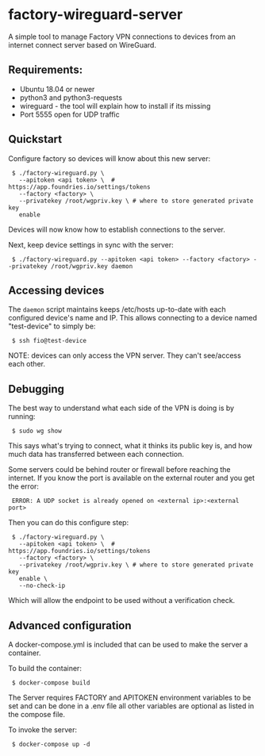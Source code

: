 # factory-wireguard-server
A simple tool to manage Factory VPN connections to devices from an internet
connect server based on WireGuard.

## Requirements:

* Ubuntu 18.04 or newer
* python3 and python3-requests
* wireguard - the tool will explain how to install if its missing
* Port 5555 open for UDP traffic

## Quickstart

Configure factory so devices will know about this new server:
~~~
 $ ./factory-wireguard.py \
   --apitoken <api token> \  # https://app.foundries.io/settings/tokens
   --factory <factory> \
   --privatekey /root/wgpriv.key \ # where to store generated private key
   enable
~~~

Devices will now know how to establish connections to the server.

Next, keep device settings in sync with the server:
~~~
 $ ./factory-wireguard.py --apitoken <api token> --factory <factory> --privatekey /root/wgpriv.key daemon
~~~

## Accessing devices

The `daemon` script maintains keeps /etc/hosts up-to-date with each configured
device's name and IP. This allows connecting to a device named "test-device"
to simply be:
~~~
 $ ssh fio@test-device
~~~

NOTE: devices can only access the VPN server. They can't see/access each other.

## Debugging

The best way to understand what each side of the VPN is doing is by running:
~~~
 $ sudo wg show
~~~

This says what's trying to connect, what it thinks its public key is, and how
much data has transferred between each connection.

Some servers could be behind router or firewall before reaching the internet.
If you know the port is available on the external router and you get the error:
~~~
 ERROR: A UDP socket is already opened on <external ip>:<external port>
~~~

Then you can do this configure step:
~~~
 $ ./factory-wireguard.py \
   --apitoken <api token> \  # https://app.foundries.io/settings/tokens
   --factory <factory> \
   --privatekey /root/wgpriv.key \ # where to store generated private key
   enable \
   --no-check-ip
~~~

Which will allow the endpoint to be used without a verification check.

## Advanced configuration

A docker-compose.yml is included that can be used to make the server a container.

To build the container:
~~~
 $ docker-compose build
~~~

The Server requires FACTORY and APITOKEN environment variables to be set and can
be done in a .env file all other variables are optional as listed in the compose file.

To invoke the server:
~~~
 $ docker-compose up -d
~~~
